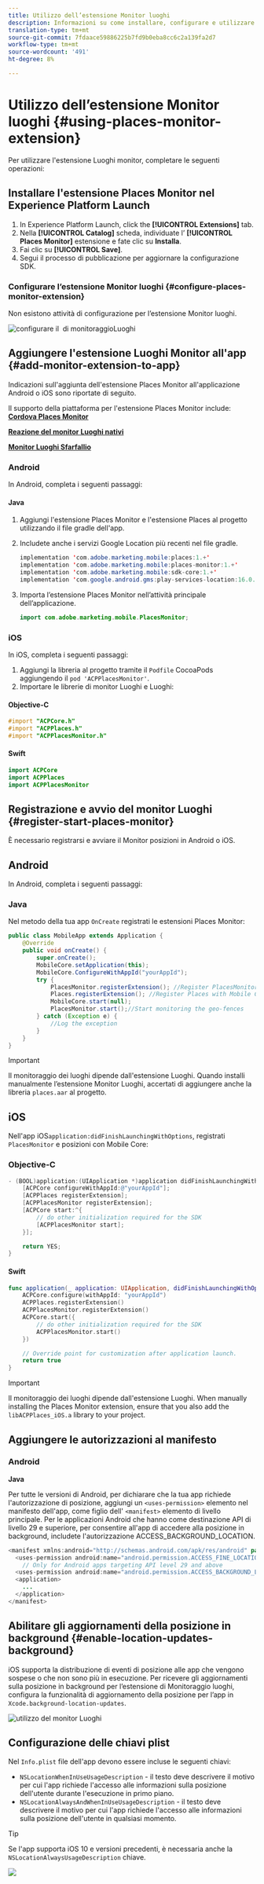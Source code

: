 ```yaml
---
title: Utilizzo dell’estensione Monitor luoghi
description: Informazioni su come installare, configurare e utilizzare l’estensione Places Monitor.
translation-type: tm+mt
source-git-commit: 7fdaace59886225b7fd9b0eba8cc6c2a139fa2d7
workflow-type: tm+mt
source-wordcount: '491'
ht-degree: 8%

---
```



# Utilizzo dell’estensione Monitor luoghi {#using-places-monitor-extension}

Per utilizzare l&#39;estensione Luoghi monitor, completare le seguenti operazioni:

## Installare l&#39;estensione Places Monitor nel Experience Platform Launch

1. In Experience Platform Launch, click the **[!UICONTROL Extensions]** tab.
1. Nella **[!UICONTROL Catalog]** scheda, individuate l’ **[!UICONTROL Places Monitor]** estensione e fate clic su **Installa**.
1. Fai clic su **[!UICONTROL Save]**.
1. Segui il processo di pubblicazione per aggiornare la configurazione SDK.

### Configurare l’estensione Monitor luoghi {#configure-places-monitor-extension}

Non esistono attività di configurazione per l’estensione Monitor luoghi.

![configurare il ‌ di monitoraggio](/help/assets/configure_places_monitor.png)Luoghi

## Aggiungere l&#39;estensione Luoghi Monitor all&#39;app {#add-monitor-extension-to-app}

Indicazioni sull&#39;aggiunta dell&#39;estensione Places Monitor all&#39;applicazione Android o iOS sono riportate di seguito.

Il supporto della piattaforma per l&#39;estensione Places Monitor include:
**[Cordova Places Monitor](https://github.com/adobe/cordova-acpplaces-monitor/blob/master/README.md)**

**[Reazione del monitor Luoghi nativi](https://github.com/adobe/react-native-acpplaces-monitor/blob/master/README.md)**

**[Monitor Luoghi Sfarfallio](https://github.com/adobe/flutter_acpplaces_monitor/blob/master/README.md)**


### Android

In Android, completa i seguenti passaggi:

#### Java

1. Aggiungi l&#39;estensione Places Monitor e l&#39;estensione Places al progetto utilizzando il file gradle dell&#39;app.

1. Includete anche i servizi Google Location più recenti nel file gradle.

   ```java
   implementation 'com.adobe.marketing.mobile:places:1.+'
   implementation 'com.adobe.marketing.mobile:places-monitor:1.+'
   implementation 'com.adobe.marketing.mobile:sdk-core:1.+'
   implementation 'com.google.android.gms:play-services-location:16.0.0'
   ```

1. Importa l’estensione Places Monitor nell’attività principale dell’applicazione.

   ```java
   import com.adobe.marketing.mobile.PlacesMonitor;
   ```

### iOS

In iOS, completa i seguenti passaggi:

1. Aggiungi la libreria al progetto tramite il `Podfile` CocoaPods aggiungendo il `pod 'ACPPlacesMonitor'`.
1. Importare le librerie di monitor Luoghi e Luoghi:

#### Objective-C

```objectivec
#import "ACPCore.h"
#import "ACPPlaces.h"
#import "ACPPlacesMonitor.h"
```

#### Swift

```swift
import ACPCore
import ACPPlaces
import ACPPlacesMonitor
```


## Registrazione e avvio del monitor Luoghi {#register-start-places-monitor}

È necessario registrarsi e avviare il Monitor posizioni in Android o iOS.

## Android

In Android, completa i seguenti passaggi:

### Java

Nel metodo della tua app `OnCreate` registrati le estensioni Places Monitor:

```java
public class MobileApp extends Application {
    @Override
    public void onCreate() {
        super.onCreate();
        MobileCore.setApplication(this);
        MobileCore.ConfigureWithAppId("yourAppId");
        try {
            PlacesMonitor.registerExtension(); //Register PlacesMonitor with Mobile Core
            Places.registerExtension(); //Register Places with Mobile Core
            MobileCore.start(null);
            PlacesMonitor.start();//Start monitoring the geo-fences
        } catch (Exception e) {
            //Log the exception
        }
    }
}
```

>[!IMPORTANT]
>
>Il monitoraggio dei luoghi dipende dall&#39;estensione Luoghi. Quando installi manualmente l’estensione Monitor Luoghi, accertati di aggiungere anche la libreria `places.aar` al progetto.

## iOS

Nell&#39;app iOS`application:didFinishLaunchingWithOptions`, registrati `PlacesMonitor` e posizioni con Mobile Core:

### Objective-C

```objectivec
- (BOOL)application:(UIApplication *)application didFinishLaunchingWithOptions:(NSDictionary*)launchOptions {
    [ACPCore configureWithAppId:@"yourAppId"];
    [ACPPlaces registerExtension];
    [ACPPlacesMonitor registerExtension];
    [ACPCore start:^{            
        // do other initialization required for the SDK
        [ACPPlacesMonitor start];
    }];

    return YES;
}
```

#### Swift

```swift
func application(_ application: UIApplication, didFinishLaunchingWithOptions launchOptions: [UIApplication.LaunchOptionsKey: Any]?) -> Bool {
    ACPCore.configure(withAppId: "yourAppId")
    ACPPlaces.registerExtension()       
    ACPPlacesMonitor.registerExtension()
    ACPCore.start({
        // do other initialization required for the SDK
        ACPPlacesMonitor.start()
    })

    // Override point for customization after application launch.        
    return true
}
```

>[!IMPORTANT]
>
>Il monitoraggio dei luoghi dipende dall&#39;estensione Luoghi. When manually installing the Places Monitor extension, ensure that you also add the `libACPPlaces_iOS.a` library to your project.


## Aggiungere le autorizzazioni al manifesto

### Android

**Java**

Per tutte le versioni di Android, per dichiarare che la tua app richiede l&#39;autorizzazione di posizione, aggiungi un `<uses-permission>` elemento nel manifesto dell&#39;app, come figlio dell&#39; `<manifest>` elemento di livello principale. Per le applicazioni Android che hanno come destinazione API di livello 29 e superiore, per consentire all&#39;app di accedere alla posizione in background, includete l&#39;autorizzazione ACCESS_BACKGROUND_LOCATION.

```java
<manifest xmlns:android="http://schemas.android.com/apk/res/android" package="com.adobe.placesapp">
  <uses-permission android:name="android.permission.ACCESS_FINE_LOCATION" />
    // Only for Android apps targeting API level 29 and above
  <uses-permission android:name="android.permission.ACCESS_BACKGROUND_LOCATION" />
  <application>        
    ...    
  </application>
</manifest>
```


## Abilitare gli aggiornamenti della posizione in background  {#enable-location-updates-background}

iOS supporta la distribuzione di eventi di posizione alle app che vengono sospese o che non sono più in esecuzione. Per ricevere gli aggiornamenti sulla posizione in background per l’estensione di Monitoraggio luoghi, configura la funzionalità di aggiornamento della posizione per l’app in `Xcode.background-location-updates`.

![utilizzo del monitor Luoghi](/help/assets/using-the-places-monitor_1.png)

## Configurazione delle chiavi plist

Nel `Info.plist` file dell&#39;app devono essere incluse le seguenti chiavi:

* `NSLocationWhenInUseUsageDescription` - il testo deve descrivere il motivo per cui l&#39;app richiede l&#39;accesso alle informazioni sulla posizione dell&#39;utente durante l&#39;esecuzione in primo piano.
* `NSLocationAlwaysAndWhenInUseUsageDescription` - il testo deve descrivere il motivo per cui l&#39;app richiede l&#39;accesso alle informazioni sulla posizione dell&#39;utente in qualsiasi momento.

>[!TIP]
>
>Se l&#39;app supporta iOS 10 e versioni precedenti, è necessaria anche la `NSLocationAlwaysUsageDescription` chiave.

![](/help/assets/using-the-places-monitor_2.png)
